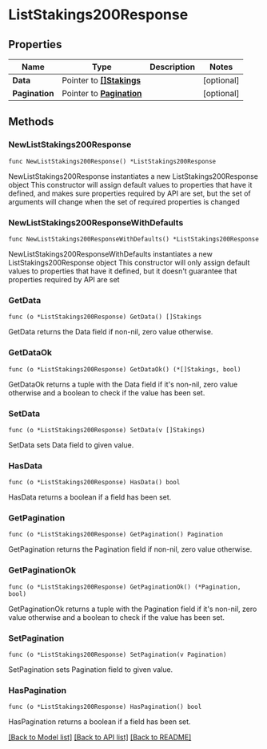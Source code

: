 # ListStakings200Response

## Properties

Name | Type | Description | Notes
------------ | ------------- | ------------- | -------------
**Data** | Pointer to [**[]Stakings**](Stakings.md) |  | [optional] 
**Pagination** | Pointer to [**Pagination**](Pagination.md) |  | [optional] 

## Methods

### NewListStakings200Response

`func NewListStakings200Response() *ListStakings200Response`

NewListStakings200Response instantiates a new ListStakings200Response object
This constructor will assign default values to properties that have it defined,
and makes sure properties required by API are set, but the set of arguments
will change when the set of required properties is changed

### NewListStakings200ResponseWithDefaults

`func NewListStakings200ResponseWithDefaults() *ListStakings200Response`

NewListStakings200ResponseWithDefaults instantiates a new ListStakings200Response object
This constructor will only assign default values to properties that have it defined,
but it doesn't guarantee that properties required by API are set

### GetData

`func (o *ListStakings200Response) GetData() []Stakings`

GetData returns the Data field if non-nil, zero value otherwise.

### GetDataOk

`func (o *ListStakings200Response) GetDataOk() (*[]Stakings, bool)`

GetDataOk returns a tuple with the Data field if it's non-nil, zero value otherwise
and a boolean to check if the value has been set.

### SetData

`func (o *ListStakings200Response) SetData(v []Stakings)`

SetData sets Data field to given value.

### HasData

`func (o *ListStakings200Response) HasData() bool`

HasData returns a boolean if a field has been set.

### GetPagination

`func (o *ListStakings200Response) GetPagination() Pagination`

GetPagination returns the Pagination field if non-nil, zero value otherwise.

### GetPaginationOk

`func (o *ListStakings200Response) GetPaginationOk() (*Pagination, bool)`

GetPaginationOk returns a tuple with the Pagination field if it's non-nil, zero value otherwise
and a boolean to check if the value has been set.

### SetPagination

`func (o *ListStakings200Response) SetPagination(v Pagination)`

SetPagination sets Pagination field to given value.

### HasPagination

`func (o *ListStakings200Response) HasPagination() bool`

HasPagination returns a boolean if a field has been set.


[[Back to Model list]](../README.md#documentation-for-models) [[Back to API list]](../README.md#documentation-for-api-endpoints) [[Back to README]](../README.md)



